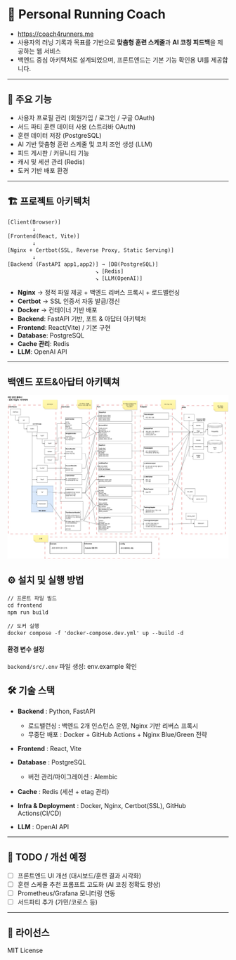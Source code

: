 # 🏃 Personal Running Coach

- https://coach4runners.me
- 사용자의 러닝 기록과 목표를 기반으로 **맞춤형 훈련 스케줄**과 **AI 코칭 피드백**을 제공하는 웹 서비스 
- 백엔드 중심 아키텍처로 설계되었으며, 프론트엔드는 기본 기능 확인용 UI를 제공합니다.  

---

## 📌 주요 기능
- 사용자 프로필 관리 (회원가입 / 로그인 / 구글 OAuth)
- 서드 파티 훈련 데이터 사용 (스트라바 OAuth)
- 훈련 데이터 저장 (PostgreSQL)
- AI 기반 맞춤형 훈련 스케줄 및 코치 조언 생성 (LLM)
- 피드 게시판 / 커뮤니티 기능
- 캐시 및 세션 관리 (Redis)
- 도커 기반 배포 환경
---

## 🏗️ 프로젝트 아키텍처
```
[Client(Browser)]
        ↓
[Frontend(React, Vite)] 
        ↓
[Nginx + Certbot(SSL, Reverse Proxy, Static Serving)]
        ↓
[Backend (FastAPI app1,app2)] → [DB(PostgreSQL)]
                            ↘ [Redis]
                            ↘ [LLM(OpenAI)]
```  
- **Nginx** → 정적 파일 제공 + 백엔드 리버스 프록시 + 로드밸런싱
- **Certbot** → SSL 인증서 자동 발급/갱신
- **Docker** → 컨테이너 기반 배포
- **Backend**: FastAPI 기반, 포트 & 아답터 아키텍처
- **Frontend**: React(Vite) / 기본 구현
- **Database**: PostgreSQL
- **Cache 관리**: Redis
- **LLM**: OpenAI API

---

## 백엔드 포트&아답터 아키텍쳐
![백엔드구조](backend/doc/structure_final.jpg)


## ⚙️ 설치 및 실행 방법
```
// 프론트 파일 빌드
cd frontend
npm run build

```
```
// 도커 실행
docker compose -f 'docker-compose.dev.yml' up --build -d
```


#### 환경 변수 설정
`backend/src/.env` 파일 생성: env.example 확인



## 🛠️ 기술 스택
- **Backend** : Python, FastAPI
  - 로드밸런싱 : 백엔드 2개 인스턴스 운영, Nginx 기반 리버스 프록시
  - 무중단 배포 : Docker + GitHub Actions + Nginx Blue/Green 전략
  
- **Frontend** : React, Vite
- **Database** : PostgreSQL
  - 버전 관리/마이그레이션 : Alembic
- **Cache** : Redis (세션 + etag 관리)
- **Infra & Deployment** : Docker, Nginx, Certbot(SSL), GitHub Actions(CI/CD)
- **LLM** : OpenAI API

---

## 🚀 TODO / 개선 예정
- [ ] 프론트엔드 UI 개선 (대시보드/훈련 결과 시각화)
- [ ] 훈련 스케줄 추천 프롬프트 고도화 (AI 코칭 정확도 향상)
- [ ] Prometheus/Grafana 모니터링 연동
- [ ] 서드파티 추가 (가민/코로스 등)
---

## 📄 라이선스
MIT License
